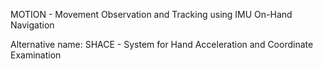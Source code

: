 MOTION - Movement Observation and Tracking using IMU On-Hand Navigation

Alternative name: SHACE - System for Hand Acceleration and Coordinate Examination  
